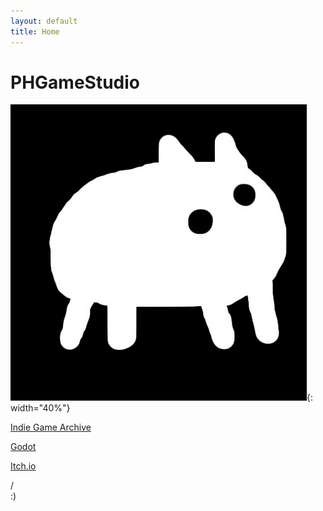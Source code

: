 ```yaml
---
layout: default
title: Home
---
```


# PHGameStudio

![](/images/baba-black-background.png){: width="40%"}

[Indie Game Archive](/indie-archive/)

[Godot](https://godotengine.org/)

[Itch.io](https://itch.io)

/\
:)
